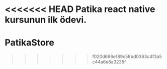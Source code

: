 <<<<<<< HEAD
Patika react native kursunun ilk ödevi.
=======
# PatikaStore
>>>>>>> f020d696e189c58bd0363c4f3a5c44a6e8a3235f
